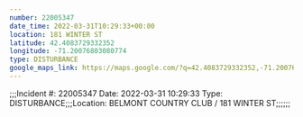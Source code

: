 ```yaml
---
number: 22005347
date_time: 2022-03-31T10:29:33+00:00
location: 181 WINTER ST
latitude: 42.4083729332352
longitude: -71.20076803080774
type: DISTURBANCE
google_maps_link: https://maps.google.com/?q=42.4083729332352,-71.20076803080774
---
```


;;;Incident #: 22005347  Date: 2022-03-31 10:29:33   Type: DISTURBANCE;;;Location: BELMONT COUNTRY CLUB / 181 WINTER ST;;;;;;
